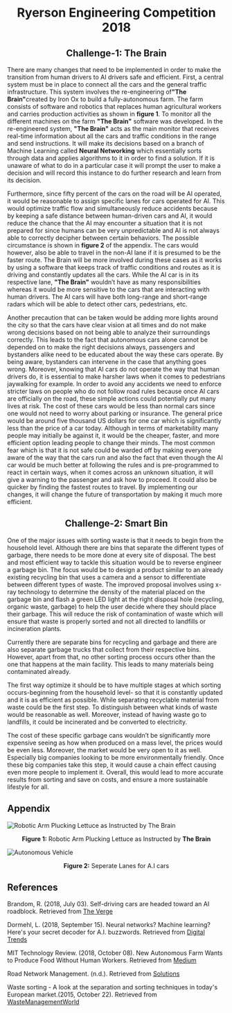<h1 align= "center"> Ryerson Engineering Competition 2018 </h2 align= "center">

<h2 align="center">  Challenge-1: The Brain </h2>

<p> There are many changes that need to be implemented in order to make the transition from human drivers to AI drivers safe and efficient. First, a central system must be in place to connect all the cars and the general traffic infrastructure. This system involves the re-engineering of<strong>"The Brain"</strong>created by Iron Ox to build a fully-autonomous farm. The
farm consists of software and robotics that replaces human agricultural workers and carries production activities as shown in <strong>figure 1</strong>. To monitor all the different machines on the farm <strong>"The Brain"</strong> software was developed. In the re-engineered system, <strong>"The Brain"</strong>
acts as the main monitor that receives real-time information about all the cars and traffic conditions in the range and send instructions. It will make its decisions based on a branch of Machine Learning called <strong>Neural Networking</strong> which essentially sorts through data and
applies algorithms to it in order to find a solution. If it is unaware of what to do in a particular case it will prompt the user to make a decision and will record this instance to do further research and learn from its decision.</p> 

<p> Furthermore, since fifty percent of the cars on the road will be AI operated, it would be reasonable to assign specific lanes for cars operated for AI. This would optimize traffic flow  and simultaneously reduce accidents because by keeping a safe distance between human-driven cars and AI, it would reduce the chance that the AI may encounter a situation that it is not prepared for since humans can be very unpredictable and AI is not always able to correctly decipher between certain behaviors. The possible circumstance is shown in <strong>figure 2</strong> of the appendix. The cars would however, also be able to travel in the non-AI lane if it is presumed to be the faster route. The Brain will be more involved during these cases as it works by using a software that keeps track of traffic conditions and routes as it is driving and constantly updates all the cars. While the AI car is in its respective lane, <strong>"The Brain"</strong> wouldn’t have as many responsibilities whereas it would be more sensitive to the cars that are interacting with human drivers. The AI cars will have both long-range and short-range radars which will be able to detect other cars, pedestrians, etc.</p>

<p> Another precaution that can be taken would be adding more lights around the city so that the cars have clear vision at all times and do not make wrong decisions based on not being able to analyze their surroundings correctly. This leads to the fact that autonomous cars alone cannot be depended on to make the right decisions always, passengers and bystanders alike need to be educated about the way these cars operate. By being aware,
bystanders can intervene in the case that anything goes wrong. Moreover, knowing that AI cars do not operate the way that human drivers do, it is essential to make harsher laws when it comes to pedestrians jaywalking for example. In order to avoid any accidents we need to enforce stricter laws on people who do not follow road rules because once AI cars are officially on the road, these simple actions could potentially put many lives at risk. The cost of these cars would be less than normal cars since one would not need to worry about parking or insurance. The general price would be around five thousand US dollars for one car which is significantly less than the price of a car today. Although in terms of
marketability many people may initially be against it, it would be the cheaper, faster, and more efficient option leading people to change their minds. The most common fear which is that it is not safe could be warded off by making everyone aware of the way that the cars run and also the fact that even though the AI car would be much better at following the rules and is pre-programmed to react in certain ways, when it comes across an unknown situation, it will give a warning to the passenger and ask how to proceed. It could also be quicker by finding the fastest routes to travel. By implementing our changes, it will change the future of transportation by making it much more efficient. </p>

<h2 align="center">  Challenge-2: Smart Bin </h2>

<p> One of the major issues with sorting waste is that it needs to begin from the household level. Although there are bins that separate the different types of garbage, there needs to be more done at every site of disposal. The best and most efficient way to tackle this situation would be to reverse engineer a garbage bin. The focus would be to design a product similar to an already existing recycling bin that uses a camera and a sensor to differentiate between different types of waste. The improved proposal involves using x-ray technology to determine the density of the material placed on the garbage bin and flash a green LED light at the right disposal hole (recycling, organic waste, garbage) to help the user decide where they should place their garbage. This will reduce the risk of contamination of waste which will ensure that waste is properly sorted and not all directed to landfills or incineration plants.</p>

<p> Currently there are separate bins for recycling and garbage and there are also separate garbage trucks that collect from their respective bins. However, apart from that, no other sorting process occurs other than the one that happens at the main facility. This leads to many materials being contaminated already.</p>

<p> The first way optimize it should be to have multiple stages at which sorting occurs-beginning from the household level- so that it is constantly updated and it is as efficient as possible. While separating recyclable material from waste could be the first step. To distinguish between what kinds of waste would be reasonable as well. Moreover, instead of having waste go to landfills, it could be incinerated and be converted to electricity.</p>

<p> The cost of these specific garbage cans wouldn’t be significantly more expensive seeing as how when produced on a mass level, the prices would be even less. Moreover, the market would be very open to it as well. Especially big companies looking to be more environmentally friendly. Once these big companies take this step, it would cause a chain effect causing even more people to implement it. Overall, this would lead to more accurate results from sorting and save on costs, and ensure a more sustainable lifestyle for all.</p>

<h2>  Appendix </h2>

![Robotic Arm Plucking Lettuce as Instructed by <strong>The Brain</strong>](https://cdn.vox-cdn.com/thumbor/W3uuHJvCV0xbK3WF8rN88RYd6us=/0x0:8688x5792/1320x0/filters:focal(0x0:8688x5792):format(webp):no_upscale()/cdn.vox-cdn.com/uploads/chorus_asset/file/13241005/Transplanter_hero.jpg)
<p align="center"> <strong>Figure 1:</strong> Robotic Arm Plucking Lettuce as Instructed by <strong>The Brain</strong> </p>

![Autonomous Vehicle](https://scx1.b-cdn.net/csz/news/800/2017/sharedautono.jpg)
<p align="center"> <strong>Figure 2:</strong> Seperate Lanes for A.I cars </p>

<h2>  References </h2>

Brandom, R. (2018, July 03). Self-driving cars are headed toward an AI roadblock. Retrieved from [The Verge](https://www.theverge.com/2018/7/3/17530232/self-driving-ai-winter-full-autonomy-waymo-tesl)

Dormehl, L. (2018, September 15). Neural networks? Machine learning? Here's your secret decoder for A.I. buzzwords. Retrieved from [Digital Trends](https://www.digitaltrends.com/cool-tech/types-of-artificial-intelligence/?fbclid=IwAR2PlvhmHNsnzb9oYmISazEyrSOWmqCH1eW9Chrq0MYKm5FE7EKOve4PnZE)

MIT Technology Review. (2018, October 08). New Autonomous Farm Wants to Produce Food Without Human Workers. Retrieved from [Medium](https://medium.com/mit-technology-review/new-autonomous-farm-wants-to-produce-food-without-human-workers-8a1661675931)

Road Network Management. (n.d.). Retrieved from [Solutions](http://solutions.arcgis.com/local-government/help/road-network-management/?fbclid=IwAR08g8-00MKFPwYUgZDptpJX7hYGdqUVYPZFGapdj_-Xfb0INgN3Xt0-wOo)

Waste sorting - A look at the separation and sorting techniques in today's European market.(2015, October 22). Retrieved from [WasteManagementWorld](https://waste-management-world.com/a/waste-sorting-a-look-at-the-separation-and-sorting-techniques-in-todayrsquos-european-market?fbclid=IwAR1Cm8ZQQRcrlr_ke71st6vxLEWXXcDxowt57inQrFwxEZ5LRkojyMN45vM)
